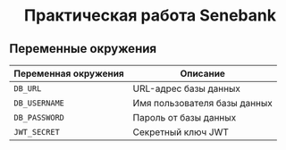 <div align="center">
    <h1>Практическая работа Senebank</h1>
</div>

## Переменные окружения

| Переменная окружения | Описание                     |
|----------------------|------------------------------|
| `DB_URL`             | URL-адрес базы данных        |
| `DB_USERNAME`        | Имя пользователя базы данных |
| `DB_PASSWORD`        | Пароль от базы данных        |
| `JWT_SECRET`         | Секретный ключ JWT           |